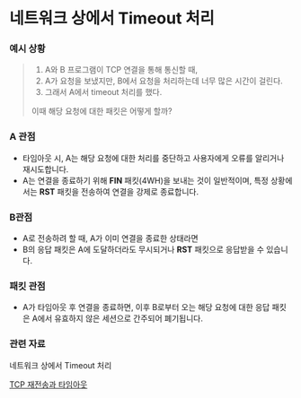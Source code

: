 # 네트워크 상에서 Timeout 처리

### 예시 상황

> 1. A와 B 프로그램이 TCP 연결을 통해 통신할 때,
> 2. A가 요청을 보냈지만, B에서 요청을 처리하는데 너무 많은 시간이 걸린다.
> 3. 그래서 A에서 timeout 처리를 했다.
> 
> 이때 해당 요청에 대한 패킷은 어떻게 할까?

### **A 관점**

- 타임아웃 시, A는 해당 요청에 대한 처리를 중단하고 사용자에게 오류를 알리거나 재시도합니다.
- A는 연결을 종료하기 위해 **FIN** 패킷(4WH)을 보내는 것이 일반적이며, 특정 상황에서는 **RST** 패킷을 전송하여 연결을 강제로 종료합니다.

### B관점

- A로 전송하려 할 때, A가 이미 연결을 종료한 상태라면
- B의 응답 패킷은 A에 도달하더라도 무시되거나 **RST** 패킷으로 응답받을 수 있습니다.

### 패킷 관점

- A가 타임아웃 후 연결을 종료하면, 이후 B로부터 오는 해당 요청에 대한 응답 패킷은 A에서 유효하지 않은 세션으로 간주되어 폐기됩니다.

### 관련 자료

네트워크 상에서 Timeout 처리

[TCP 재전송과 타임아웃](https://ghdwlsgur.github.io/docs/Linux/devops_se_ch_9)